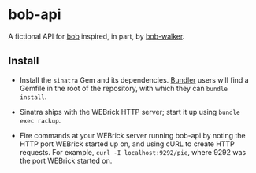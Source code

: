 bob-api
=======

A fictional API for [bob](https://twitter.com/rjw1) inspired, in part, by [bob-walker](https://github.com/dcarley/bob-walker).

## Install

- Install the `sinatra` Gem and its dependencies.  [Bundler](https://bundler.io) users will find a Gemfile in the root of the repository, with which they can `bundle install`.

- Sinatra ships with the WEBrick HTTP server; start it up using `bundle exec rackup`.

- Fire commands at your WEBrick server running bob-api by noting the HTTP port WEBrick started up on, and using cURL to create HTTP requests. For example, `curl -I localhost:9292/pie`, where 9292 was the port WEBrick started on.

